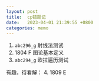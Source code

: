 ```yaml
---
layout: post
title:  cp错题记
date:   2023-04-01 21:39:55 +0800
categories: memo
---
```


1. `abc296_g` 射线法测试
2. 1804 F 图论基本定义
3. `abc294_g` 欧拉遍历测试

有趣，待看解：
4. 1809 E
